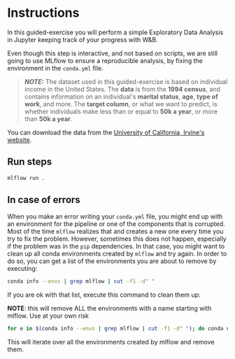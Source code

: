 # Instructions
In this guided-exercise you will perform a simple Exploratory Data Analysis in Jupyter keeping track of your progress with W&B.

Even though this step is interactive, and not based on scripts, we are still going to use MLflow
to ensure a reproducible analysis, by fixing the environment in the ``conda.yml`` file.

> **_NOTE:_**  The dataset used in this guided-exercise is based on individual income in the United States. The **data** is from the **1994 census**, and contains information on an individual's **marital status**, **age**, **type of work**, and more. The **target column**, or what we want to predict, is whether individuals make less than or equal to **50k a year**, or more than **50k a year**.

You can download the data from the [University of California, Irvine's website](http://archive.ics.uci.edu/ml/datasets/Adult).

## Run steps

```bash
mlflow run .
```

## In case of errors

When you make an error writing your ``conda.yml`` file, you might end up with an environment for the pipeline or one of the components that is corrupted. Most of the time ``mlflow`` realizes that and creates a new one every time you try to fix the problem. However, sometimes this does not happen, especially if the problem was in the ``pip`` dependencies. In that case, you might want to clean up all conda environments created by ``mlflow`` and try again. In order to do so, you can get a list of the environments you are about to remove by executing:

```bash
conda info --envs | grep mlflow | cut -f1 -d" "
```

If you are ok with that list, execute this command to clean them up:

**NOTE**: this will remove ALL the environments with a name starting with mlflow. Use at your own risk

```bash
for e in $(conda info --envs | grep mlflow | cut -f1 -d" "); do conda uninstall --name $e --all -y;done
```

This will iterate over all the environments created by mlflow and remove them.
